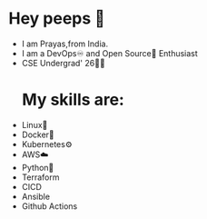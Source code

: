 # Hey peeps 👋
- I am Prayas,from India.
- I am a DevOps♾️ and Open Source📂 Enthusiast
- CSE Undergrad' 26👨‍💻
   # My skills are:
- Linux🐧
- Docker🐳
- Kubernetes⚙️
- AWS☁️
- Python🐍
- Terraform
- CICD
- Ansible
- Github Actions

